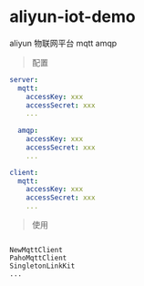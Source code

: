 # aliyun-iot-demo
aliyun 物联网平台 mqtt amqp


> 配置
```yaml
server:
  mqtt:
    accessKey: xxx
    accessSecret: xxx
    ...
    
  amqp:
    accessKey: xxx
    accessSecret: xxx
    ...

client:
  mqtt:
    accessKey: xxx
    accessSecret: xxx
    ...
```



> 使用

```

NewMqttClient
PahoMqttClient
SingletonLinkKit
...
```